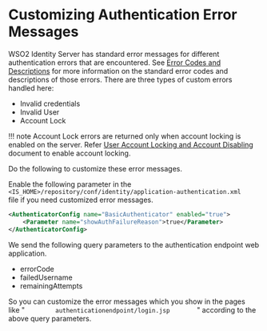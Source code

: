 # Customizing Authentication Error Messages

WSO2 Identity Server has standard error messages for different
authentication errors that are encountered. See [Error Codes and
Descriptions](../../develop/error-codes-and-descriptions)
for more information on the standard error codes and descriptions of
those errors. There are three types of custom errors handled here:

-   Invalid credentials
-   Invalid User
-   Account Lock

!!! note
    Account Lock errors are returned only when account locking is
    enabled on the server. Refer [User Account Locking and Account
    Disabling](../../using-wso2-identity-server/user-account-locking-and-account-disabling)
    document to enable account locking.
    

Do the following to customize these error messages.

Enable the following parameter in the
`         <IS_HOME>/repository/conf/identity/application-authentication.xml        `
file if you need customized error messages.

``` xml
<AuthenticatorConfig name="BasicAuthenticator" enabled="true"> 
    <Parameter name="showAuthFailureReason">true</Parameter>
</AuthenticatorConfig>
```

We send the following query parameters to the authentication endpoint
web application.

-   errorCode
-   failedUsername
-   remainingAttempts

So you can customize the error messages which you show in the pages
like " `         authenticationendpoint/login.jsp        ` " according
to the above query parameters.

